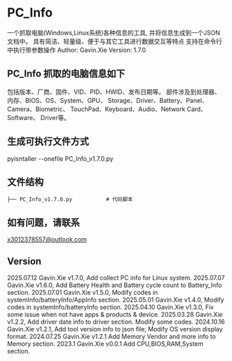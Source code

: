 # PC_Info
一个抓取电脑(Windows,Linux系统)各种信息的工具, 并将信息生成到一个JSON文档中。
具有简洁、轻量级、便于与其它工具进行数据交互等特点
支持在命令行中执行带参数操作
Author: Gavin.Xie
Version: 1.7.0

## PC_Info 抓取的电脑信息如下
包括版本、厂商、固件、VID、PID、HWID、发布日期等。
部件涉及到处理器、内存、BIOS、OS、System、GPU、
Storage、Driver、Battery、Panel、Camera、Biometric、
TouchPad、Keyboard、Audio、Network Card、Software、
Driver等。

## 生成可执行文件方式
pyisntaller --onefile PC_Info_v1.7.0.py

## 文件结构
```
├── PC_Info_v1.7.0.py           # 代码脚本
```
## 如有问题，请联系
x3012378557@outlook.com

## Version
2025.07.12 Gavin.Xie v1.7.0, Add collect PC info for Linux system.
2025.07.07 Gavin.Xie v1.6.0, Add Battery Health and Battery cycle count to Battery_Info section.
2025.07.01 Gavin.Xie v1.5.0, Modify codes in systemInfo/batteryInfo/AppInfo section.
2025.05.01 Gavin.Xie v1.4.0, Modify codes in systemInfo/batteryInfo section.
2025.04.10 Gavin.Xie v1.3.0, Fix some issue when not have apps & products & device.
2025.03.28 Gavin.Xie v1.2.2, Add driver date info to driver section. Modify some codes.
2024.10.16 Gavin.Xie v1.2.1, Add tool version info to json file; Modify OS version display format.
2024.07.25 Gavin.Xie v1.2.1 Add Memory Vendor and more info to Memory section.
2023.1 Gavin.Xie v0.0.1 Add CPU,BIOS,RAM,System section.
